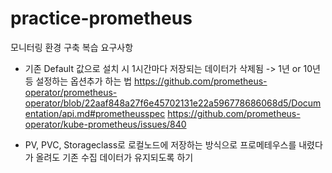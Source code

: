 # practice-prometheus
모니터링 환경 구축 복습
요구사항 
- 기존 Default 값으로 설치 시 1시간마다 저장되는 데이터가 삭제됨 -> 1년 or 10년 등 설정하는 옵션추가 하는 법 
https://github.com/prometheus-operator/prometheus-operator/blob/22aaf848a27f6e45702131e22a596778686068d5/Documentation/api.md#prometheusspec
https://github.com/prometheus-operator/kube-prometheus/issues/840

- PV, PVC, Storageclass로 로컬노드에 저장하는 방식으로 프로메테우스를 내렸다가 올려도 기존 수집 데이터가 유지되도록 하기

